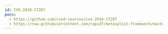 ```yaml
---
id: CVE-2018-17207
pocs:
  - https://github.com/cved-sources/cve-2018-17207
  - https://raw.githubusercontent.com/rapid7/metasploit-framework/master/modules/exploits/multi/php/wp_duplicator_code_inject.rb
---
```

